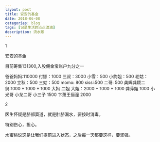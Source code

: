 ```yaml
---
layout: post
title: 安安的基金
date: 2018-06-08
categories: blog
tags: [记录生活的点点滴滴]
description: 流水账
---
```


1 

安安的基金

目前筹集131300,入股佣金宝账户九分之一

爸爸妈妈:110000
付娜：1000
三叔：3000
小雪：500
小韵姐：500
老姑：2000
立秋：500
三姑：500
momo: 800
sissi:500
二哥: 500
龚辉龚颖二舅:1000 + 1000 + 1000
大妈 二姐 大姐：2000 + 1000 + 1000
龚萍姐 1000
小光哥 小龙二哥 小三子 1500
卞萧王俪潼 2000


2

医生怀疑是脐部窦道，就是肚脐漏水，要按时消毒。

特别伤心，担心。

水蜜桃说这是让我们提前进入状态，之后每一天都要这样，要坚强。
